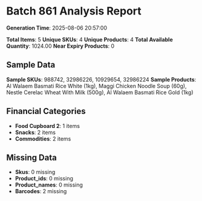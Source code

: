 # Batch 861 Analysis Report

**Generation Time**: 2025-08-06 20:57:00

**Total Items**: 5
**Unique SKUs**: 4
**Unique Products**: 4
**Total Available Quantity**: 1024.00
**Near Expiry Products**: 0

## Sample Data
**Sample SKUs**: 988742, 32986226, 10929654, 32986224
**Sample Products**: Al Walaem Basmati Rice White (1kg), Maggi Chicken Noodle Soup (60g), Nestle Cerelac Wheat With Milk (500g), Al Walaem Basmati Rice Gold (1kg)

## Financial Categories
- **Food Cupboard 2**: 1 items
- **Snacks**: 2 items
- **Commodities**: 2 items

## Missing Data
- **Skus**: 0 missing
- **Product_ids**: 0 missing
- **Product_names**: 0 missing
- **Barcodes**: 2 missing
